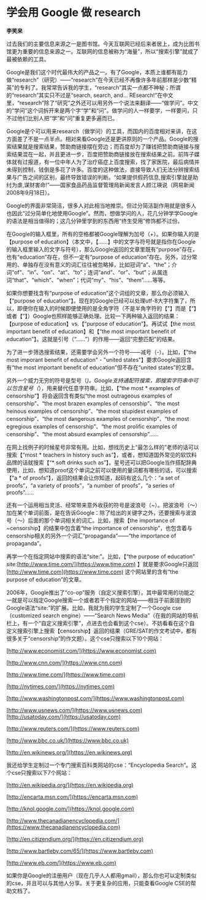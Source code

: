 # 学会用 Google 做 research  

**李笑来**

过去我们的主要信息来源之一是图书馆。今天互联网已经后来者居上，成为比图书馆更为重要的信息来源之一。互联网的信息被称为“海量”，所以“搜索引擎”就成了最被依赖的工具。

Google是我们这个时代最伟大的产品之一。有了Google，本质上谁都有能力做“research”（研究）——“research”在今天已经不再像许多年前那样是少数“精英”的专利了。我常常告诉我的学生，“research”其实一点都不神秘；所谓的“research”其实只不过是“search, search, and... REsearch!”在中文里，“research”除了“研究”之外还可以用另外一个说法来翻译——“做学问”。中文的“学问”这个词拆开来是两个字“学”和“问”。做学问的人一样要学，一样要问，只不过他们比别人把“学”和“问”重复更多遍而已。

Google是个可以用来research（做学问）的工具，而国内的百度相对来讲，在这方面差了不是一点半点。相对来看Google还是更讲原则的一个产品。Google的搜索结果就是搜索结果，赞助商链接摆在旁边；而百度却为了赚钱把赞助商链接与搜索结果混在一起，并且更进一步，百度把赞助商链接放在搜索结果之前。前阵子媒体就有过报道，有一位中年人为了治疗癌症上百度搜索，找了家医院，最后病情并未得到控制，钱倒是多花了许多。百度的这种做法，直接导致人们无法分辨搜索结果与广告之间的区别，最终导致错误的判断。“如果提供假药信息,搜索引擎就是助纣为虐,谋财害命!”——国家食品药品监督管理局新闻发言人颜江瑛说（网易新闻2008年9月18日）。

Google的界面非常简洁，很多人对此相当地推崇。但过分简洁副作用就是很多人也因此“过分简单化地使用Google”。然而，想做学问的人，花几分钟学学Google的语法是相当值得的；这几分钟里学到的东西用“终生受用”修饰都不过份。

在Google的输入框里，所有的空格都被Google理解为加号（+）。如果你输入的是【purpose of education】（本文中，【……】中的文字与符号就是指你在Google的输入框里输入的文字与符号），那么Google返回的文章里既有“purpose”存在，也有“education”存在，但不一定有“purpose of education”存在。另外，过分常用的、单独存在没有意义的词汇往往被忽略掉，比如冠词“a”、“the”；介词“of”、“in”、“on”、“at”、“to”；连词“and”、“or”、“but”；从属连词“that”、“which”、“when”；代词“my”、“his”、“them”……等等。

如果你想要找含有“purpose of education”这个词组的文章，那么你必须输入【“purpose of education”】。现在的Google已经可以处理utf-8大字符集了，所以，即便你在输入的时候即便使用的是全角字符（不是半角字符的【"】而是【“】或者【”】）Google也照样能够正确处理。比较一下两种输入返回的结果：【purpose of education】vs.【“purpose of education”】。再试试【the most important benefit of education】和【“the most important benefit of education”】。这就是引号（“……”）的作用——返回“完整匹配”的结果。

为了进一步筛选搜索结果，还需要学会另外一个符号——减号（-）。比如，【"the most imporant benefit of education" - "united states"】要求Google返回含有“the most important benefit of education”但不存在“united states”的文章。

另外一个威力无穷的符号是型号（*)。Google支持通配符搜索，即搜索字符串中可以包含星号（*），用来替代任意字符串。比如，【“the most * examples of censorship”】将会返回含有类似“the most outrageous examples of censorship”、“the most brazen examples of censorship”、“the most heinous examples of censorship”、“the most stupidest examples of censorship”、“the most dangerous examples of censorship”、“the most egregious examples of censorship”、“the most prolific examples of censorship”、“the most absurd examples of censorship”……

在网上找例子的时候星号非常有用。比如，想找历史上“最怎么样的”老师的话可以搜索【“most * teachers in history such as”】，或者，想知道国外常见的软饮料品牌的话就搜索【“* soft drinks such as”】。星号还可以把Google当作搭配辞典使用，比如，想知道proof这个单词之前可以使用的量词都有哪些的话，可以搜索【“a * of proofs”】，返回的结果会让你知道，起码有这么几个：“a set of proofs”，“a variety of proofs”，“a number of proofs”，“a series of proofs”……

还有一个运用相当灵活、经常带来意外收获的符号是波浪号（~）。把波浪号（～）加在某个单词前面，是在告诉Google：除了给出的关键字之外，还要搜索与波浪号（～）后面的那个单词相关的词汇。比如，搜索【the importance of ~censorship】的结果中包含着“the importance of censorship”，也包含着与censorship相关的另外一个词汇“propaganda”——“the importance of propaganda”。

再学一个在指定网站中搜索的语法“site:”。比如，【“the purpose of education” site:[http://www.time.com/](https://www.time.com) 】就是要求Google只返回[http://www.time.com](https://www.time.com)
这个网站里的含有“the purpose of education”的文章。

2006年，Google推出了“co-op”服务（自定义搜索引擎）。其中最常用的功能之一就是可以指定Google搜索一个或者若干个指定的网站——相当于前面提到的Google语法“site:”的扩展。比如，我就为我的学生定制了一个Google cse（customized search engine）——“Search News Media”（在我的网站的导航栏上，有一个“自定义搜索引擎”，点进去也会看到这个cse）。不妨看看在这个自定义搜索引擎上搜索【censorship】返回的结果（GRE/SAT的作文考试中，都有很多关于“censorship”的作文题）。这个cse只搜索以下10个网站：

[http://www.economist.com/](https://www.economist.com)

[http://www.cnn.com/](https://www.cnn.com)

[http://www.time.com/](https://www.time.com)

[http://nytimes.com/](https://nytimes.com)

[http://www.washingtonpost.com/](https://www.washingtonpost.com)

[http://www.usnews.com/](https://www.usnews.com)
[http://usatoday.com/](https://usatoday.com)

[http://www.reuters.com/](https://www.reuters.com)

[http://www.bbc.co.uk/](https://www.bbc.co.uk)

[http://en.wikinews.org/](https://en.wikinews.org)



我还给学生定制过一个专门搜索百科类网站的cse：“Encyclopedia Search”。这个cse只搜索以下7个网站：

[http://en.wikipedia.org/](https://en.wikipedia.org)

[http://encarta.msn.com/](https://encarta.msn.com)

[http://knol.google.com/](https://knol.google.com)

[http://www.thecanadianencyclopedia.com/](https://www.thecanadianencyclopedia.com)

[http://en.citizendium.org/](https://en.citizendium.org)

[http://www.bartleby.com/65/](https://www.bartleby.com)

[http://www.eb.com/](https://www.eb.com)

如果你是Google的注册用户（现在几乎人人都用gmail），那么你也可以定制类似的cse，并且可以与其他人分享。关于更复杂的应用，只能查看Google CSE的帮助文档了。